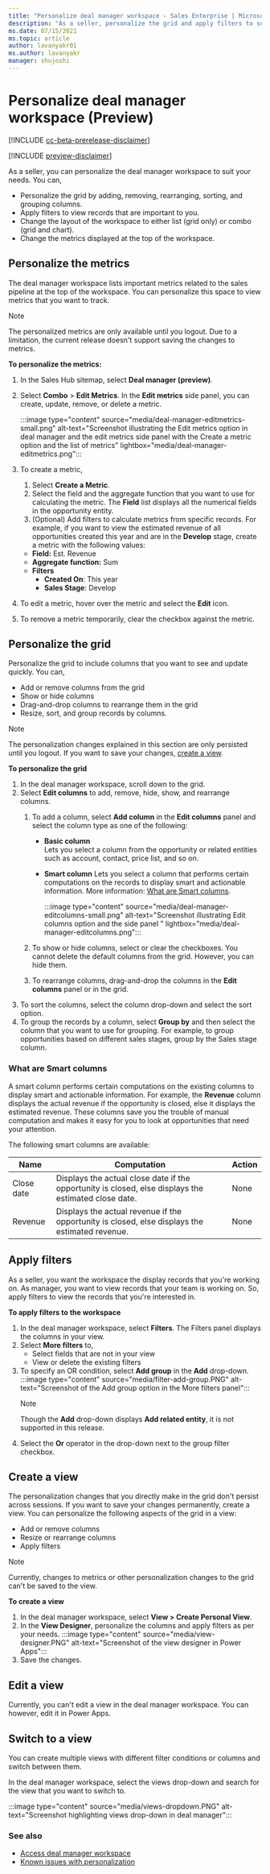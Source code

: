 ```yaml
---
title: "Personalize deal manager workspace - Sales Enterprise | MicrosoftDocs"
description: "As a seller, personalize the grid and apply filters to suit your needs."
ms.date: 07/15/2021
ms.topic: article
author: lavanyakr01
ms.author: lavanyakr
manager: shujoshi
---
```


# Personalize deal manager workspace (Preview)

[!INCLUDE [cc-beta-prerelease-disclaimer](../includes/cc-beta-prerelease-disclaimer.md)]

[!INCLUDE [preview-disclaimer](../includes/preview-disclaimer.md)]

As a seller, you can personalize the deal manager workspace to suit your needs. You can,

- Personalize the grid by adding, removing, rearranging, sorting, and grouping columns.
- Apply filters to view records that are important to you.
- Change the layout of the workspace to either list (grid only) or combo (grid and chart).  
- Change the metrics displayed at the top of the workspace.

## Personalize the metrics 

The deal manager workspace lists important metrics related to the sales pipeline at the top of the workspace. You can personalize this space to view metrics that you want to track.  

> [!NOTE]
> The personalized metrics are only available until you logout. Due to a limitation, the current release doesn't support saving the changes to metrics. 

**To personalize the metrics:**

1. In the Sales Hub sitemap, select **Deal manager (preview)**.
1. Select **Combo** > **Edit Metrics**.
   In the **Edit metrics** side panel, you can create, update, remove, or delete a metric.

    :::image type="content" source="media/deal-manager-editmetrics-small.png" alt-text="Screenshot illustrating the Edit metrics option in deal manager and the edit metrics side panel with the Create a metric option and the list of metrics" lightbox="media/deal-manager-editmetrics.png":::

1. To create a metric,
    1. Select **Create a Metric**.
    1. Select the field and the aggregate function that you want to use for calculating the metric.
       The **Field** list displays all the numerical fields in the opportunity entity. 
    1. (Optional) Add filters to calculate metrics from specific records. For example, if you want to view the estimated revenue of all opportunities created this year and are in the **Develop** stage, create a metric with the following values:
    - **Field:** Est. Revenue
    - **Aggregate function:** Sum
    - **Filters**
        - **Created On**: This year  
        - **Sales Stage**: Develop  
2. To edit a metric, hover over the metric and select the **Edit** icon.
3. To remove a metric temporarily, clear the checkbox against the metric.

## Personalize the grid

Personalize the grid to include columns that you want to see and update quickly. You can,
- Add or remove columns from the grid
- Show or hide columns
- Drag-and-drop columns to rearrange them in the grid
- Resize, sort, and group records by columns.  

> [!NOTE]
> The personalization changes explained in this section are only persisted until you logout. If you want to save your changes, [create a view](#create-a-view).  

**To personalize the grid**

1. In the deal manager workspace, scroll down to the grid.
1. Select **Edit columns** to add, remove, hide, show, and rearrange columns.
    1. To add a column, select **Add column** in the **Edit columns** panel and select the column type as one of the following: 
        - **Basic column**    
          Lets you select a column from the opportunity or related entities such as account, contact, price list, and so on.
        - **Smart column**
          Lets you select a column that performs certain computations on the records to display smart and actionable information. More information: [What are Smart columns](#what-are-smart-columns). 

          :::image type="content" source="media/deal-manager-editcolumns-small.png" alt-text="Screenshot illustrating Edit columns option and the side panel " lightbox="media/deal-manager-editcolumns.png":::

    2. To show or hide columns, select or clear the checkboxes. You cannot delete the default columns from the grid. However, you can hide them.
    1. To rearrange columns, drag-and-drop the columns in the **Edit columns** panel or in the grid.
1. To sort the columns, select the column drop-down and select the sort option.
1. To group the records by a column, select **Group by** and then select the column that you want to use for grouping. For example, to group opportunities based on different sales stages, group by the Sales stage column.
   
### What are Smart columns

A smart column performs certain computations on the existing columns to display smart and actionable information. For example, the **Revenue** column displays the actual revenue if the opportunity is closed, else it displays the estimated revenue. These columns save you the trouble of manual computation and makes it easy for you to look at opportunities that need your attention. 

The following smart columns are available:


|Name  |Computation  |Action  |
|---------|---------|---------|
|Close date     | Displays the actual close date if the opportunity is closed, else displays the estimated close date.         |None         |
|Revenue     |Displays the actual revenue if the opportunity is closed, else displays the estimated revenue.         |None         |

## Apply filters

As a seller, you want the workspace the display records that you're working on. As manager, you want to view records that your team is working on. So, apply filters to view the records that you're interested in.

**To apply filters to the workspace**

1. In the deal manager workspace, select **Filters**.
    The Filters panel displays the columns in your view. 
1. Select **More filters** to,
    - Select fields that are not in your view
    - View or delete the existing filters
1. To specify an OR condition, select **Add group** in the **Add** drop-down.
    :::image type="content" source="media/filter-add-group.PNG" alt-text="Screenshot of the Add group option in the More filters panel":::
    > [!NOTE]
    > Though the **Add** drop-down displays **Add related entity**, it is not supported in this release.   
1. Select the **Or** operator in the drop-down next to the group filter checkbox.

## Create a view

The personalization changes that you directly make in the grid don't persist across sessions. If you want to save your changes permanently, create a view. You can personalize the following aspects of the grid in a view:

- Add or remove columns
- Resize or rearrange columns
- Apply filters

> [!NOTE]
> Currently, changes to metrics or other personalization changes to the grid can't be saved to the view.

**To create a view**

1. In the deal manager workspace, select **View > Create Personal View**.
1. In the **View Designer**, personalize the columns and apply filters as per your needs.
    :::image type="content" source="media/view-designer.PNG" alt-text="Screenshot of the view designer in Power Apps":::
1. Save the changes.

## Edit a view

Currently, you can't edit a view in the deal manager workspace. You can however, edit it in Power Apps.

## Switch to a view

You can create multiple views with different filter conditions or columns and switch between them.

In the deal manager workspace, select the views drop-down and search for the view that you want to switch to.

:::image type="content" source="media/views-dropdown.PNG" alt-text="Screenshot highlighting views drop-down in deal manager":::
 

### See also
- [Access deal manager workspace](deal-manager-overview.md)
- [Known issues with personalization](deal-manager-known-issues.md#personalization)


